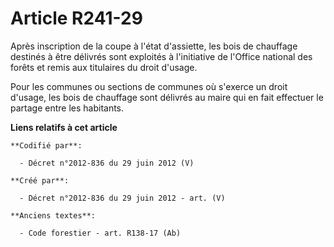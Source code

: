 # Article R241-29

Après inscription de la coupe à l'état d'assiette, les bois de chauffage destinés à être délivrés sont exploités à
l'initiative de l'Office national des forêts et remis aux titulaires du droit d'usage.

Pour les communes ou sections de communes où s'exerce un droit d'usage, les bois de chauffage sont délivrés au maire qui en
fait effectuer le partage entre les habitants.

**Liens relatifs à cet article**

	**Codifié par**:

	  - Décret n°2012-836 du 29 juin 2012 (V)

	**Créé par**:

	  - Décret n°2012-836 du 29 juin 2012 - art. (V)

	**Anciens textes**:

	  - Code forestier - art. R138-17 (Ab)
